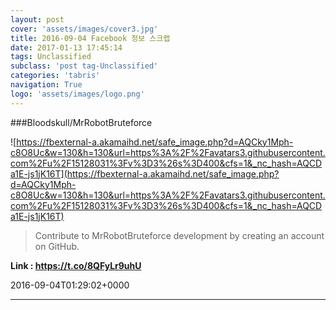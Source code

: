 ```yaml
---
layout: post
cover: 'assets/images/cover3.jpg'
title: 2016-09-04 Facebook 정보 스크랩
date: 2017-01-13 17:45:14
tags: Unclassified
subclass: 'post tag-Unclassified'
categories: 'tabris'
navigation: True
logo: 'assets/images/logo.png'
---
```


###Bloodskull/MrRobotBruteforce

![https://fbexternal-a.akamaihd.net/safe_image.php?d=AQCky1Mph-c8O8Uc&w=130&h=130&url=https%3A%2F%2Favatars3.githubusercontent.com%2Fu%2F15128031%3Fv%3D3%26s%3D400&cfs=1&_nc_hash=AQCDa1E-js1jK16T](https://fbexternal-a.akamaihd.net/safe_image.php?d=AQCky1Mph-c8O8Uc&w=130&h=130&url=https%3A%2F%2Favatars3.githubusercontent.com%2Fu%2F15128031%3Fv%3D3%26s%3D400&cfs=1&_nc_hash=AQCDa1E-js1jK16T)

>Contribute to MrRobotBruteforce development by creating an account on GitHub.

**Link : <https://t.co/8QFyLr9uhU>**

2016-09-04T01:29:02+0000

---

